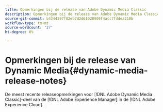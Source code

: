 ```yaml
---
title: Opmerkingen bij de release van Adobe Dynamic Media Classic
description: Opmerkingen bij de release van Adobe Dynamic Media Classic
source-git-commit: b4344397f82eb7d2d61020909f4acc7fddea210b
workflow-type: tm+mt
source-wordcount: '27'
ht-degree: 0%

---
```



# Opmerkingen bij de release van Dynamic Media{#dynamic-media-release-notes}

De meest recente releaseopmerkingen voor [!DNL Adobe Dynamic Media Classic]-deel van de [!DNL Adobe Experience Manager] in de [!DNL Adobe Experience Cloud].